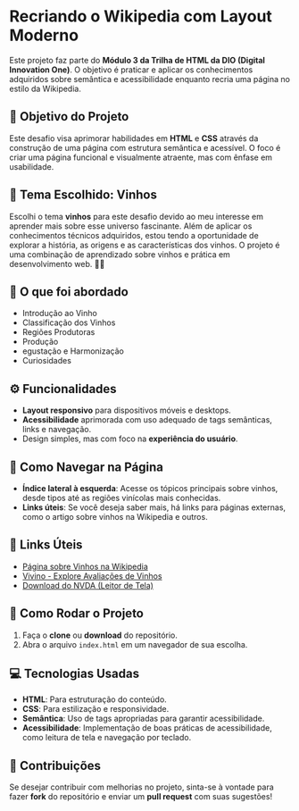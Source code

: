 # Recriando o Wikipedia com Layout Moderno

Este projeto faz parte do **Módulo 3 da Trilha de HTML da DIO (Digital Innovation One)**. O objetivo é praticar e aplicar os conhecimentos adquiridos sobre semântica e acessibilidade enquanto recria uma página no estilo da Wikipedia.

## 🎯 Objetivo do Projeto

Este desafio visa aprimorar habilidades em **HTML** e **CSS** através da construção de uma página com estrutura semântica e acessível. O foco é criar uma página funcional e visualmente atraente, mas com ênfase em usabilidade.

## 🍇 Tema Escolhido: Vinhos

Escolhi o tema **vinhos** para este desafio devido ao meu interesse em aprender mais sobre esse universo fascinante. Além de aplicar os conhecimentos técnicos adquiridos, estou tendo a oportunidade de explorar a história, as origens e as características dos vinhos. O projeto é uma combinação de aprendizado sobre vinhos e prática em desenvolvimento web. 📖🍷

## 📝 O que foi abordado

-   Introdução ao Vinho
-   Classificação dos Vinhos
-   Regiões Produtoras
-   Produção
-   egustação e Harmonização
-   Curiosidades

## ⚙️ Funcionalidades

-   **Layout responsivo** para dispositivos móveis e desktops.
-   **Acessibilidade** aprimorada com uso adequado de tags semânticas, links e navegação.
-   Design simples, mas com foco na **experiência do usuário**.

## 🧭 Como Navegar na Página

-   **Índice lateral à esquerda**: Acesse os tópicos principais sobre vinhos, desde tipos até as regiões vinícolas mais conhecidas.
-   **Links úteis**: Se você deseja saber mais, há links para páginas externas, como o artigo sobre vinhos na Wikipedia e outros.

## 🔗 Links Úteis

-   [Página sobre Vinhos na Wikipedia](https://pt.wikipedia.org/wiki/Vinho)
-   [Vivino - Explore Avaliações de Vinhos](https://www.vivino.com)
-   [Download do NVDA (Leitor de Tela)](https://www.nvaccess.org/download/)

## 🚀 Como Rodar o Projeto

1. Faça o **clone** ou **download** do repositório.
2. Abra o arquivo `index.html` em um navegador de sua escolha.

## 💻 Tecnologias Usadas

-   **HTML**: Para estruturação do conteúdo.
-   **CSS**: Para estilização e responsividade.
-   **Semântica**: Uso de tags apropriadas para garantir acessibilidade.
-   **Acessibilidade**: Implementação de boas práticas de acessibilidade, como leitura de tela e navegação por teclado.

## 🤝 Contribuições

Se desejar contribuir com melhorias no projeto, sinta-se à vontade para fazer **fork** do repositório e enviar um **pull request** com suas sugestões!
